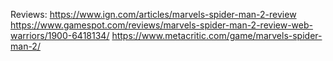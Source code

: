 Reviews:
https://www.ign.com/articles/marvels-spider-man-2-review
https://www.gamespot.com/reviews/marvels-spider-man-2-review-web-warriors/1900-6418134/
https://www.metacritic.com/game/marvels-spider-man-2/
